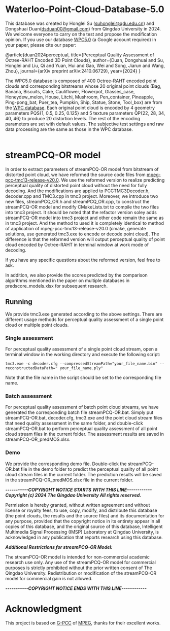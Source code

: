 # Waterloo-Point-Cloud-Database-5.0

This database was created by Honglei Su ([suhonglei@qdu.edu.cn](mailto:suhonglei@qdu.edu.cn)) and Dongshuai Duan(dsduan00@gmail.com) from Qingdao University in 2024. We welcome everyone to carry on the test and propose the modification opinion. If you use our database [WPC5.0]( https://drive.google.com/drive/folders/1WF5MHuixfaWm_TsSsv9ClIh0N7z2pXou?usp=sharing) (a Google account required) in your paper, please cite our paper:

@article{duan2024perceptual, 
   title={Perceptual Quality Assessment of Octree-RAHT Encoded 3D Point Clouds}, 
   author={Duan, Dongshuai and Su, Honglei and Liu, Qi and Yuan, Hui and Gao, Wei and Song, Jiarun and Wang, Zhou}, 
   journal={arXiv preprint arXiv:2410.06729}, 
   year={2024} 
}

The WPC5.0 database is composed of 400 Octree-RAHT encoded point clouds and corresponding bitstreams whose 20 original point clouds (Bag, Banana, Biscuits, Cake, Cauliflower, Flowerpot, Glasses_case, Honeydew_melon, House, Litchi, Mushroom, Pen_container, Pineapple, Ping-pong_bat, Puer_tea, Pumpkin, Ship, Statue, Stone, Tool_box) are from the [WPC database](https://github.com/qdushl/Waterloo-Point-Cloud-Database). Each original point cloud is encoded by 4 geometry parameters PQS{1, 0.5, 0.25, 0.125} and 5 texture parameters QP{22, 28, 34, 40, 46} to produce 20 distortion levels. The rest of the encoding parameters are set with default values. The subjective test settings and raw data processing are the same as those in the WPC database.<br/><br/>

# streamPCQ-OR model

In order to extract parameters of streamPCQ-OR model from bitstream of distorted point cloud, we have reformed the source code files from [mpeg-pcc-tmc13-release-v20.0](https://github.com/MPEGGroup/mpeg-pcc-tmc13/releases/tag/release-v20.0). We use the reformed version to realize predicting perceptual quality of distorted point cloud without the need for fully decoding. And the modifications are applied to PCCTMC3Decoder.h, decoder.cpp and TMC3.cpp in tmc3 project. Moreover, we introduce two new files, streamPCQ_OR.h and streamPCQ_OR.cpp, to construct the streamPCQ-OR model and modify CMakeLists.txt to compile the two files into tmc3 project. It should be noted that the refactor version soley adds streamPCQ-OR model into tmc3 project and other code remain the same as in tmc3 project. And the method to used it is completely identical to method of application of mpeg-pcc-tmc13-release-v20.0 (cmake, generate solutions, use generated tmc3.exe to encode or decode point cloud). The difference is that the reformed version will output perceptual quality of point cloud encoded by Octree-RAHT in terminal window at work mode of decoding.

If you have any specific questions about the reformed version, feel free to ask.

In addition, we also provide the scores predicted by the comparison algorithms mentioned in the paper on multiple databases in predscore_models.xlsx for subsequent research.

## Running

We provide tmc3.exe generated according to the above settings. There are different usage methods for perceptual quality assessment of a single point cloud or multiple point clouds.

### Single assessment

For perceptual quality assessment of a single point cloud stream, open a terminal window in the working directory and execute the following script:

```console
tmc3.exe -c decoder.cfg --compressedStreamPath="your_file_name.bin" --reconstructedDataPath=" your_file_name.ply"
```

Note that the file name in the script should be set to the corresponding file name.

### Batch assessment

For perceptual quality assessment of batch point cloud streams, we have generated the corresponding batch file streamPCQ-OR.bat. Simply put streamPCQ-OR.bat, decoder.cfg, tmc3.exe and the point cloud stream files that need quality assessment in the same folder, and double-click streamPCQ-OR.bat to perform perceptual quality assessment of all point cloud stream files in the current folder. The assessment results are saved in streamPCQ-OR_predMOS.xlsx.

### Demo

We provide the corresponding demo file. Double-click the streamPCQ-OR.bat file in the demo folder to predict the perceptual quality of all point cloud stream files in the current folder. The prediction results will be saved in the streamPCQ-OR_predMOS.xlsx file in the current folder.

***-----------COPYRIGHT NOTICE STARTS WITH THIS LINE------------***
***Copyright (c) 2024 The Qingdao University All rights reserved.***

Permission is hereby granted, without written agreement and without license or royalty fees, to use, copy, modify, and distribute this database (the point clouds, the results and the source files) and its documentation for any purpose, provided that the copyright notice in its entirety appear in all copies of this database, and the original source of this database, Intelligent Multimedia Signal Processing (IMSP) Laboratory at Qingdao University, is acknowledged in any publication that reports research using this database.

***Additional Restrictions for streamPCQ-OR Model:***

The streamPCQ-OR model is intended for non-commercial academic research use only. Any use of the streamPCQ-OR model for commercial purposes is strictly prohibited without the prior written consent of The Qingdao University. Redistribution or modification of the streamPCQ-OR model for commercial gain is not allowed.

***-----------COPYRIGHT NOTICE ENDS WITH THIS LINE------------***

# Acknowledgment

This project is based on [G-PCC](https://www.mpeg.org/standards/MPEG-I/9/) of [MPEG](https://www.mpeg.org), thanks for their excellent works.
